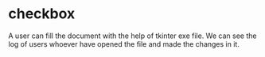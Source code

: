 # checkbox
A user can fill the document with the help of tkinter exe file. We can see the log of users whoever have opened the file and made the changes in it.
